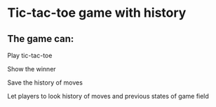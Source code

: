 # Tic-tac-toe game with history


## The game can:

Play tic-tac-toe

Show the winner

Save the history of moves

Let players to look history of moves and previous states of game field

